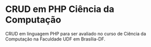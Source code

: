 # CRUD em PHP Ciência da Computação
 CRUD em linguagem PHP para ser avaliado no curso de Ciência da Computação na Faculdade UDF em Brasília-DF.

